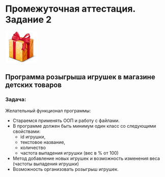 # Промежуточная аттестация. Задание 2

![gift.png](..%2Fresources%2Fgift.png)

## Программа розыгрыша игрушек в магазине детских товаров

### Задача:

Желательный функционал программы:
- Стараемся применять ООП и работу с файлами.
- В программе должен быть минимум один класс со следующими свойствами:
    + id игрушки,
    + текстовое название,
    + количество
    + частота выпадения игрушки (вес в % от 100)
- Метод добавление новых игрушек и возможность изменения веса (частоты выпадения игрушки)
- Возможность организовать розыгрыш игрушек.
